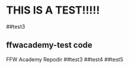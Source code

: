 # THIS IS A TEST!!!!!
##test3

## ffwacademy-test code
 FFW Academy Repodir
 ##test3
 ##test4
 ##test5
